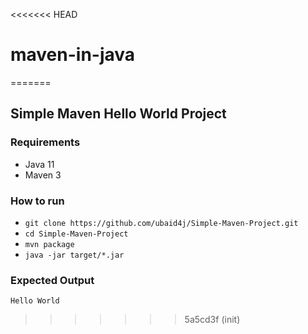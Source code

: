 <<<<<<< HEAD
# maven-in-java
=======
## Simple Maven Hello World Project
### Requirements
- Java 11
- Maven 3

### How to run
- `git clone https://github.com/ubaid4j/Simple-Maven-Project.git`
- `cd Simple-Maven-Project`
- `mvn package`
- `java -jar target/*.jar`
### Expected Output
```text
Hello World
```
>>>>>>> 5a5cd3f (init)

